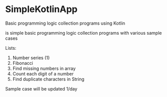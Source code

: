 # SimpleKotlinApp
Basic programming logic collection programs using Kotlin

is simple basic programming logic collection programs with various sample cases

Lists: 
1. Number series (1)
2. Fibonacci
3. Find missing numbers in array
4. Count each digit of a number
5. Find duplicate characters in String

Sample case will be updated 1/day
